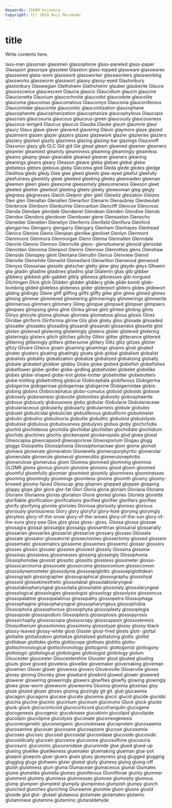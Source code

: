 ```yaml
---
Keywords: 15009 kojimura
Copyright: (C) 2024 Koji Murakami
---
```


# title

Write contents here.



lass-man glassman glassmen glassophone glass-paneled
glass-paper Glassport glassrope glassteel Glasston glass-topped glassware glasswares glassweed glass-work
glasswork glassworker glassworkers glassworking glassworks glassworm glasswort glassy glassy-eyed Glastonbury
glastonbury Glaswegian Glathsheim Glathsheimr glauber glauberite Glauce glaucescence glaucescent Glaucia
glaucic Glaucidium glaucin glaucine Glaucionetta Glaucium glaucochroite glaucodot glaucodote glaucolite
glaucoma glaucomas glaucomatous Glaucomys Glauconia glauconiferous Glauconiidae glauconite glauconitic glauconitization
glaucophane glaucophanite glaucophanization glaucophanize glaucophyllous Glaucopis glaucosis glaucosuria glaucous glaucous-green
glaucously glaucousness glaucous-winged Glaucus glaucus Glaudia Glauke glaum glaumrie glaur
glaury Glaux glave glaver glavered glavering Glavin glaymore glaze glazed
glazement glazen glazer glazers glazes glazework glazier glazieries glaziers glaziery
glaziest glazily glaziness glazing glazing-bar glazings Glazunoff Glazunov glazy glb
GLC Gld gld Gle glead gleam gleamed gleamer gleamers gleamier
gleamiest gleamily gleaminess gleaming gleamingly gleamless gleams gleamy glean gleanable
gleaned gleaner gleaners gleaning gleanings gleans gleary Gleason gleave gleba
glebae glebal glebe glebeless glebes glebous gleby Glecoma gled Gleda
glede gledes gledge Gleditsia gleds gledy Glee glee gleed gleeds
glee-eyed gleeful gleefully gleefulness gleeishly gleek gleeked gleeking gleeks gleemaiden
gleeman gleemen gleen glees gleesome gleesomely gleesomeness Gleeson gleet gleeted
gleetier gleetiest gleeting gleets gleety gleewoman gleg glegly glegness glegnesses
Gleich Gleipnir gleir gleit Gleiwitz gleization Gleizes Glen glen Glenallan
Glenallen Glenarbor Glenarm Glenaubrey Glenbeulah Glenbrook Glenburn Glenburnie Glencarbon Glencliff
Glencoe Glencross Glenda Glendale glendale Glendaniel Glendean Glenden Glendive Glendo
Glendon Glendora glendover Glendower glene Gleneaston Glenecho Glenelder Glenellen Glenellyn
Glenferris Glenfield Glenflora Glenford glengarries Glengarry glengarry Glengary Glenham Glenhayes
Glenhead Glenice Glenine Glenis Glenjean glenlike glenlivet Glenlyn Glenmont Glenmoore
Glenmora Glenmorgan Glenn Glenna Glennallen Glenndale Glennie Glennis Glennon Glennville
gleno- glenohumeral glenoid glenoidal Glenolden Glenoma Glenpool Glenrio Glenrose Glenrothes
glens Glenshaw Glenside Glenspey glent Glentana Glenullin Glenus Glenview Glenvil
Glenville Glenwhite Glenwild Glenwillard Glenwilton Glenwood glenwood Glenyss Glessariae glessite
gletscher gletty glew gley gleyde gleys Glhwein glia gliadin gliadine
gliadines gliadins glial Glialentn glias glib glibber glibbery glibbest glib-gabbet
glibly glibness glibnesses glib-tongued Glichingen Glick glick Glidden glidder gliddery
glide glide-bomb glide-bombing glided glideless glideness glider gliderport gliders glides
glidewort gliding glidingly Gliere gliff gliffing gliffs gliffy glike glim
glime glimed glimes gliming glimmer glimmered glimmering glimmeringly glimmerings glimmerite
glimmerous glimmers glimmery Glimp glimpse glimpsed glimpser glimpsers glimpses glimpsing
glims glink Glinka glinse glint glinted glinting glints Glinys gliocyte
glioma gliomas gliomata gliomatous gliosa gliosis Glires Gliridae gliriform Gliriformia
glirine Glis glisk glisky gliss glissade glissaded glissader glissades glissading
glissandi glissando glissandos glissette glist glisten glistened glistening glisteningly glistens
glister glistered glistering glisteringly glisters glitch glitches glitchy Glitnir glitter
glitterance glittered glittering glitteringly glitters glittersome glittery Glitz glitz glitzes
glitzier glitzy Glivare Gliwice gloam gloaming gloamings gloams gloat gloated
gloater gloaters gloating gloatingly gloats glob global globalism globalist globalists
globality globalization globalize globalized globalizing globally globate globated globbier globby
Globe globe globed globefish globefishes globeflower globe-girdler globe-girdling globeholder globelet
globelike globes globe-shaped globe-trot globe-trotter globetrotter globetrotters globe-trotting globetrotting globical
Globicephala globiferous Globigerina globigerina globigerinae globigerinas globigerine Globigerinidae globin globing
globins Globiocephalus globo-cumulus globoid globoids globose globosely globoseness globosite globosities
globosity globosphaerite globous globously globousness globs globular Globularia Globulariaceae globulariaceous
globularity globularly globularness globule globules globulet globulicidal globulicide globuliferous globuliform
globulimeter globulin globulins globulinuria globulite globulitic globuloid globulolysis globulose globulous
globulousness globulysis globus globy glochchidia glochid glochideous glochidia glochidial glochidian
glochidiate glochidium glochids glochines glochis glockenspiel glockenspiels glod gloea gloeal
Gloeocapsa gloeocapsoid gloeosporiose Gloeosporium Glogau glogg gloggs Gloiopeltis Gloiosiphonia Gloiosiphoniaceae
glom glome glomeli glomera glomerate glomeration Glomerella glomeroporphyritic glomerular glomerulate
glomerule glomeruli glomerulitis glomerulonephritis glomerulose glomerulus glomi Glomma glommed glomming
glommox GLOMR gloms glomus glonoin glonoine glonoins glood gloom gloomed
gloomful gloomfully gloomier gloomiest gloomily gloominess gloominesses glooming gloomingly gloomings
gloomless glooms gloomth gloomy gloomy-browed gloomy-faced Glooscap glop glopnen glopped
gloppen glopping gloppy glops glor glore glor-fat Glori Gloria gloria
gloriam Gloriana Gloriane Gloriann Glorianna glorias gloriation Glorie gloried glories
Glorieta gloriette glorifiable glorification glorifications glorified glorifier glorifiers glorifies glorify
glorifying gloriole glorioles Gloriosa gloriosity glorioso glorious gloriously gloriousness Glory
glory gloryful glory-hole glorying gloryingly gloryless glory-of-the-snow glory-of-the-snows glory-of-the-sun glory-of-the-suns
glory-pea Glos glos gloss gloss- gloss. Glossa glossa glossae glossagra
glossal glossalgia glossalgy glossanthrax glossarial glossarially glossarian glossaries glossarist glossarize
glossary glossas Glossata glossate glossator glossatorial glossectomies glossectomy glossed glossem
glossematic glossematics glosseme glossemes glossemic glosser glossers glosses glossic glossier
glossies glossiest glossily Glossina glossina glossinas glossiness glossinesses glossing glossingly
Glossiphonia Glossiphonidae glossist glossitic glossitis glossless glossmeter glosso- glossocarcinoma glossocele
glossocoma glossocomium glossocomon glossodynamometer glossodynia glossoepiglottic glossoepiglottidean glossograph glossographer glossographical
glossography glossohyal glossoid glossokinesthetic glossolabial glossolabiolaryngeal glossolabiopharyngeal glossolalia glossolalist glossolaly
glossolaryngeal glossological glossologies glossologist glossology glossolysis glossoncus glossopalatine glossopalatinus glossopathy
glossopetra Glossophaga glossophagine glossopharyngeal glossopharyngeus glossophobia Glossophora glossophorous glossophytia glossoplasty
glossoplegia glossopode glossopodium Glossopteris glossoptosis glossopyrosis glossorrhaphy glossoscopia glossoscopy glossospasm
glossosteresis Glossotherium glossotomies glossotomy glossotype glossy glossy-black glossy-leaved glossy-white glost
Gloster glost-fired glosts glott- glottal glottalite glottalization glottalize glottalized glottalizing
glottic glottid glottidean glottides glottis glottiscope glottises glottitis glotto- glottochronological
glottochronology glottogonic glottogonist glottogony glottologic glottological glottologies glottologist glottology glotum
Gloucester gloucester Gloucestershire Glouster glout glouted glouting glouts glove gloved
gloveless glovelike glovemaker glovemaking gloveman glovemen Glover glover gloveress glovers
Gloversville Gloverville gloves glovey gloving Glovsky glow glowbard glowbird glowed
glower glowered glowerer glowering gloweringly glowers glowflies glowfly glowing glowingly
glows glow-worm glowworm glowworms Gloxinia gloxinia gloxinias gloy gloze glozed
glozer glozes glozing glozingly glt glt. glub glucaemia glucagon glucagons
glucase glucate glucemia glucic glucid glucide glucidic glucina glucine glucinic
glucinium glucinum glucinums Gluck gluck glucke gluck-gluck glucocorticoid glucocorticord glucofrangulin
glucogene glucogenesis glucogenic glucokinase glucokinin glucolipid glucolipide glucolipin glucolipine glucolysis
gluconate gluconeogenesis gluconeogenetic gluconeogenic gluconokinase glucoprotein glucosaemia glucosamine glucosan glucosane
glucosazone glucose glucosemia glucoses glucosic glucosid glucosidal glucosidase glucoside glucosidic
glucosidically glucosin glucosine glucosone glucosulfone glucosuria glucosuric glucuronic glucuronidase glucuronide
glue glued glued-up glueing gluelike gluelikeness gluemaker gluemaking glueman glue-pot
gluepot gluepots gluer gluers glues gluey glueyness glug glugged glugging
glugglug glugs gluhwein gluier gluiest gluily gluiness gluing gluing-off gluish
gluishness glum gluma Glumaceae glumaceous glumal Glumales glume glumelike glumella
glumes glumiferous Glumiflorae glumly glummer glummest glummy glumness glumnesses glumose
glumosity glumous glump glumpier glumpiest glumpily glumpiness glumpish glumpy glunch
glunched glunches glunching Gluneamie glunimie gluon gluons glusid gluside glut
glut- glutael glutaeous glutamate glutamates glutamic glutaminase glutamine glutaminic glutaraldehyde
